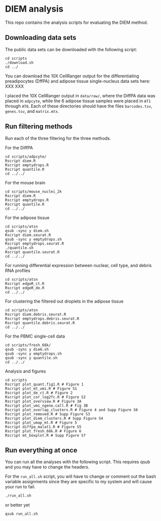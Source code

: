 
# DIEM analysis

This repo contains the analysis scripts for evaluating 
the DIEM method.

## Downloading data sets

The public data sets can be downloaded with the following script:
```bashrc
cd scripts
./download.sh
cd ../
```

You can download the 10X CellRanger output for the 
differentiating preadipocytes (DffPA) and adipose tissue 
single-nucleus data sets here: XXX XXX

I placed the 10X CellRanger output in `data/raw/`, where the 
DiffPA data was placed in `adpcyte`, while the 6 adipose tissue 
samples were placed in `AT1` through `AT6`. Each of these 
directories should have the files `barcodes.tsv`, `genes.tsv`, 
and `matrix.mtx`.

## Run filtering methods

Run each of the three filtering for the three methods.

For the DiffPA
```bashrc
cd scripts/adpcyte/
Rscript diem.R
Rscript emptydrops.R
Rscript quantile.R
cd ../../
```

For the mouse brain
```bashrc
cd scripts/mouse_nuclei_2k
Rscript diem.R
Rscript emptydrops.R
Rscript quantile.R
cd ../../
```

For the adipose tissue
```bashrc
cd scripts/atsn
qsub -sync y diem.sh
Rscript diem.seurat.R
qsub -sync y emptydrops.sh
Rscript emptydrops.seurat.R
./quantile.sh
Rscript quantile.seurat.R
cd ../../
```

For running differential expression between nuclear, cell type, 
and debris RNA profiles
```bashrc
cd scripts/atsn
Rscript edgeR_ct.R
Rscript edgeR_de.R
cd ../../
```

For clustering the filtered out droplets in the adipose tissue
```bashrc
cd scripts/atsn
Rscript diem.debris.seurat.R
Rscript emptydrops.debris.seurat.R
Rscript quantile.debris.seurat.R
cd ../../
```

For the PBMC single-cell data
```bashrc
cd scripts/fresh_68k/
qsub -sync y diem.sh
qsub -sync y emptydrops.sh
qsub -sync y quantile.sh
cd ../../
```

Analysis and figures
```bashrc
cd scripts
Rscript plot_quant.fig1.R # Figure 1
Rscript plot_mt_umi.R # Figure S1
Rscript plot_de_ct.R # Figure 2
Rscript plot_cor_log2fc.R # Figure S2
Rscript plot_overview.R # Figure 3A
Rscript plot_umi_ngene.call.R # Fig 3B
Rscript plot_overlap_clusters.R # Figure 4 and Supp Figure S6
Rscript plot_removed.R # Supp Figure S3
Rscript plot_diem_clusters.R # Supp Figure S4
Rscript plot_umap_mt.R # Figure 5
Rscript diffpa_malat1.R # Figure S5
Rscript plot_fresh_68k.R # Figure 6
Rscript mt_boxplot.R # Supp Figure S7
```

## Run everything at once

You can run all the analyses with the following script.
This requires qsub and you may have to change the headers. 

For the `run_all.sh` script, you will have to change or comment out 
the bash variable assignments since they are specific to my system 
and will cause your run to fail.

```bash
./run_all.sh
```

or better yet

```bash
qsub run_all.sh
```

